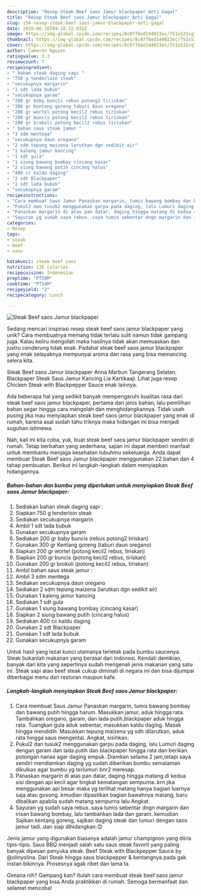 ```yaml
---
description: "Resep Steak Beef saos Jamur blackpaper Anti Gagal"
title: "Resep Steak Beef saos Jamur blackpaper Anti Gagal"
slug: 154-resep-steak-beef-saos-jamur-blackpaper-anti-gagal
date: 2020-06-26T04:18:22.031Z
image: https://img-global.cpcdn.com/recipes/8c07f6ed144023ec/751x532cq70/steak-beef-saos-jamur-blackpaper-foto-resep-utama.jpg
thumbnail: https://img-global.cpcdn.com/recipes/8c07f6ed144023ec/751x532cq70/steak-beef-saos-jamur-blackpaper-foto-resep-utama.jpg
cover: https://img-global.cpcdn.com/recipes/8c07f6ed144023ec/751x532cq70/steak-beef-saos-jamur-blackpaper-foto-resep-utama.jpg
author: Cameron Nguyen
ratingvalue: 3.3
reviewcount: 7
recipeingredient:
- " bahan steak daging sapi "
- "750 g tenderloin steak"
- "secukupnya margarin"
- "1 sdt lada bubuk"
- "secukupnya garam"
- "200 gr baby buncis rebus potong2 tiriskan"
- "300 gr Kentang goreng taburi daun oregano"
- "200 gr wortel potong kecil2 rebus tiriskan"
- "200 gr buncis potong kecil2 rebus tiriskan"
- "200 gr brokoli potong kecil2 rebus tiriskan"
- " bahan saus steak jamur "
- "3 sdm mentega"
- "secukupnya daun oregano"
- "2 sdm tepung maizena larutkan dgn sedikit air"
- "1 kaleng jamur kancing"
- "1 sdt gula"
- "1 siung bawang bombay cincang kasar"
- "2 siung bawang putih cincang halus"
- "400 cc kaldu daging"
- "2 sdt Blackpaper"
- "1 sdt lada bubuk"
- "secukupnya garam"
recipeinstructions:
- "Cara membuat Saus Jamur Panaskan margarin, tumis bawang bombay dan bawang putih hingga harum. Masukkan jamur, aduk hingga rata. Tambahkan oregano, garam, dan lada putih,blackpaper aduk hingga rata. Tuangkan gula aduk sebentar, masukkan kaldu daging. Masak hingga mendidih. Masukkan tepung maizena yg sdh dilarutkan, aduk rata hingga saus mengental. Angkat, sisihkan."
- "Pukul2 dan tusuk2 menggunakan garpu pada daging, lalu Lumuri daging dengan garam dan lada putih dan blackpaper hingga rata dan berikan potongan nanas agar daging empuk. Diamkan selama 2 jam,tetapi saya sendiri mendiamkan daging yg sudah diberikan bumbu semalaman dikulkas agar bumbu yg terlumuri bnr2 meresap."
- "Panaskan margarin di atas pan datar, daging hingga matang di kedua sisi dengan api kecil agar tingkat kematangan sempurna..krn jika menggunakan api besar maka yg terlihat matang hanya bagian luarnya saja atau gosong..kmudian dipastikan bagian bawahnya matang, baru dibalikan apabila sudah matang sempurna lalu Angkat."
- "Sayuran yg sudah saya rebus..saya tumis sebentar dngn margarin dan irisan bawang bombay, lalu tambahkan lada dan garam..kemudian Sajikan kentang goreng, sajikan daging steak dan lumuri dengan saos jamur tadi..dan siap dihidangkan.😊"
categories:
- Resep
tags:
- steak
- beef
- saos

katakunci: steak beef saos 
nutrition: 135 calories
recipecuisine: Indonesian
preptime: "PT20M"
cooktime: "PT54M"
recipeyield: "2"
recipecategory: Lunch

---
```



![Steak Beef saos Jamur blackpaper](https://img-global.cpcdn.com/recipes/8c07f6ed144023ec/751x532cq70/steak-beef-saos-jamur-blackpaper-foto-resep-utama.jpg)

Sedang mencari inspirasi resep steak beef saos jamur blackpaper yang unik? Cara membuatnya memang tidak terlalu sulit namun tidak gampang juga. Kalau keliru mengolah maka hasilnya tidak akan memuaskan dan justru cenderung tidak enak. Padahal steak beef saos jamur blackpaper yang enak selayaknya mempunyai aroma dan rasa yang bisa memancing selera kita.

Steak Beef saos Jamur blackpaper Anna Marbun Tangerang Selatan. Blackpaper Steak Saus Jamur Kancing Lia Kartikaaji. Lihat juga resep Chicken Steak with Blackpepper Sauce enak lainnya.

Ada beberapa hal yang sedikit banyak mempengaruhi kualitas rasa dari steak beef saos jamur blackpaper, pertama dari jenis bahan, lalu pemilihan bahan segar hingga cara mengolah dan menghidangkannya. Tidak usah pusing jika mau menyiapkan steak beef saos jamur blackpaper yang enak di rumah, karena asal sudah tahu triknya maka hidangan ini bisa menjadi suguhan istimewa.


Nah, kali ini kita coba, yuk, buat steak beef saos jamur blackpaper sendiri di rumah. Tetap berbahan yang sederhana, sajian ini dapat memberi manfaat untuk membantu menjaga kesehatan tubuhmu sekeluarga. Anda dapat membuat Steak Beef saos Jamur blackpaper menggunakan 22 bahan dan 4 tahap pembuatan. Berikut ini langkah-langkah dalam menyiapkan hidangannya.

<!--inarticleads1-->

##### Bahan-bahan dan bumbu yang diperlukan untuk menyiapkan Steak Beef saos Jamur blackpaper:

1. Sediakan  bahan steak daging sapi :
1. Siapkan 750 g tenderloin steak
1. Sediakan secukupnya margarin
1. Ambil 1 sdt lada bubuk
1. Gunakan secukupnya garam
1. Sediakan 200 gr baby buncis (rebus potong2 tiriskan)
1. Gunakan 300 gr Kentang goreng (taburi daun oregano)
1. Siapkan 200 gr wortel (potong kecil2 rebus, tiriskan)
1. Siapkan 200 gr buncis (potong kecil2 rebus, tiriskan)
1. Gunakan 200 gr brokoli (potong kecil2 rebus, tiriskan)
1. Ambil  bahan saus steak jamur :
1. Ambil 3 sdm mentega
1. Sediakan secukupnya daun oregano
1. Sediakan 2 sdm tepung maizena (larutkan dgn sedikit air)
1. Gunakan 1 kaleng jamur kancing
1. Sediakan 1 sdt gula
1. Gunakan 1 siung bawang bombay (cincang kasar)
1. Siapkan 2 siung bawang putih (cincang halus)
1. Sediakan 400 cc kaldu daging
1. Gunakan 2 sdt Blackpaper
1. Gunakan 1 sdt lada bubuk
1. Gunakan secukupnya garam


Untuk hasil yang lezat kunci utamanya terletak pada bumbu saucenya. Steak bukanlah makanan yang berasal dari Indonesi. Kendati demikian, banyak dari kita yang sepertinya sudah mengenali jenis makanan yang satu ini. Steak sapi atau beef steak cukup diminati di negara ini dan bisa dijumpai diberbagai menu dari restoran maupun kafe. 

<!--inarticleads2-->

##### Langkah-langkah menyiapkan Steak Beef saos Jamur blackpaper:

1. Cara membuat Saus Jamur Panaskan margarin, tumis bawang bombay dan bawang putih hingga harum. Masukkan jamur, aduk hingga rata. Tambahkan oregano, garam, dan lada putih,blackpaper aduk hingga rata. Tuangkan gula aduk sebentar, masukkan kaldu daging. Masak hingga mendidih. Masukkan tepung maizena yg sdh dilarutkan, aduk rata hingga saus mengental. Angkat, sisihkan.
1. Pukul2 dan tusuk2 menggunakan garpu pada daging, lalu Lumuri daging dengan garam dan lada putih dan blackpaper hingga rata dan berikan potongan nanas agar daging empuk. Diamkan selama 2 jam,tetapi saya sendiri mendiamkan daging yg sudah diberikan bumbu semalaman dikulkas agar bumbu yg terlumuri bnr2 meresap.
1. Panaskan margarin di atas pan datar, daging hingga matang di kedua sisi dengan api kecil agar tingkat kematangan sempurna..krn jika menggunakan api besar maka yg terlihat matang hanya bagian luarnya saja atau gosong..kmudian dipastikan bagian bawahnya matang, baru dibalikan apabila sudah matang sempurna lalu Angkat.
1. Sayuran yg sudah saya rebus..saya tumis sebentar dngn margarin dan irisan bawang bombay, lalu tambahkan lada dan garam..kemudian Sajikan kentang goreng, sajikan daging steak dan lumuri dengan saos jamur tadi..dan siap dihidangkan.😊


Jenis jamur yang digunakan biasanya adalah jamur champignon yang diiris tipis-tipis. Saus BBQ menjadi salah satu saus steak favorit yang paling banyak dipesan penyuka steak. Beef Steak with Blackpepper Sauce by @olinyolina. Dari Steak hingga saus blackpepper &amp; kentangnya pada gak instan bikinnya. Prosesnya agak ribet dan lama ta. 

Gimana nih? Gampang kan? Itulah cara membuat steak beef saos jamur blackpaper yang bisa Anda praktikkan di rumah. Semoga bermanfaat dan selamat mencoba!
